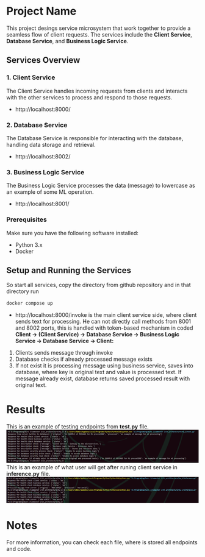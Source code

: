 # Project Name

This project desings service microsystem that work together to provide a seamless flow of client requests. The services include the **Client Service**, **Database Service**, and **Business Logic Service**.

## Services Overview

### 1. **Client Service**
The Client Service handles incoming requests from clients and interacts with the other services to process and respond to those requests.
- http://localhost:8000/

### 2. **Database Service**
The Database Service is responsible for interacting with the database, handling data storage and retrieval.
- http://localhost:8002/

### 3. **Business Logic Service**
The Business Logic Service processes the data (message) to lowercase as an example of some ML operation.
- http://localhost:8001/

### Prerequisites
Make sure you have the following software installed:
- Python 3.x
- Docker

## Setup and Running the Services
So start all services, copy the directory from github repository and in that directory run
```bash 
docker compose up
```
- http://localhost:8000/invoke is the main client service side, where client sends text for processing. He can not directly call methods from 8001 and 8002 ports, this is handled with token-based mechanism in coded <br>
**Client → (Client Service) → Database Service → Business Logic Service → Database Service → Client:**
1. Clients sends message through invoke
2. Database checks if already processed message exists
3. If not exist it is processing message using business service, saves into database, where key is original text and value is processed text. If message already exist, database returns saved processed result with original text.

# Results
This is an example of testing endpoints from **test.py** file.
![Testing](test.png)
This is an example of what user will get after runing client service in **inference.py** file.
![Processing](inference.png)

# Notes
For more information, you can check each file, where is stored all endpoints and code. 

